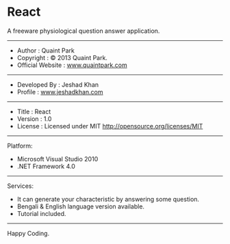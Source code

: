 # React
A freeware physiological question answer application.

<hr />

 * Author               : Quaint Park
 * Copyright            : © 2013 Quaint Park.
 * Official Website     : www.quaintpark.com
 ------------------------------------------------------------------------------
 * Developed By         : Jeshad Khan
 * Profile              : www.jeshadkhan.com
 ------------------------------------------------------------------------------
 * Title                : React
 * Version              : 1.0
 * License              : Licensed under MIT <http://opensource.org/licenses/MIT>

<hr />

Platform:
 - Microsoft Visual Studio 2010
 - .NET Framework 4.0

<hr />

Services:
 - It can generate your characteristic by answering some question.
 - Bengali & English language version available.
 - Tutorial included.

<hr />

Happy Coding.
